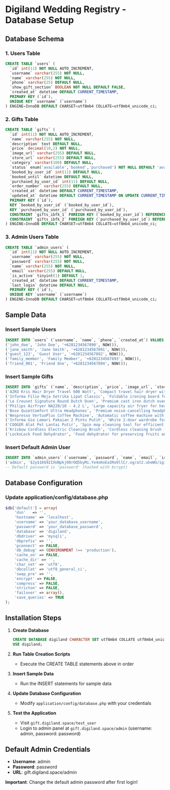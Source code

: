 # Digiland Wedding Registry - Database Setup

## Database Schema

### 1. Users Table
```sql
CREATE TABLE `users` (
  `id` int(11) NOT NULL AUTO_INCREMENT,
  `username` varchar(255) NOT NULL,
  `name` varchar(255) NOT NULL,
  `phone` varchar(25) DEFAULT NULL,
  `show_gift_section` BOOLEAN NOT NULL DEFAULT FALSE,
  `created_at` datetime DEFAULT CURRENT_TIMESTAMP,
  PRIMARY KEY (`id`),
  UNIQUE KEY `username` (`username`)
) ENGINE=InnoDB DEFAULT CHARSET=utf8mb4 COLLATE=utf8mb4_unicode_ci;
```

### 2. Gifts Table
```sql
CREATE TABLE `gifts` (
  `id` int(11) NOT NULL AUTO_INCREMENT,
  `name` varchar(255) NOT NULL,
  `description` text DEFAULT NULL,
  `price` decimal(10,2) NOT NULL,
  `image_url` varchar(255) DEFAULT NULL,
  `store_url` varchar(255) DEFAULT NULL,
  `category` varchar(100) DEFAULT NULL,
  `status` enum('available','booked','purchased') NOT NULL DEFAULT 'available',
  `booked_by_user_id` int(11) DEFAULT NULL,
  `booked_until` datetime DEFAULT NULL,
  `purchased_by_user_id` int(11) DEFAULT NULL,
  `order_number` varchar(255) DEFAULT NULL,
  `created_at` datetime DEFAULT CURRENT_TIMESTAMP,
  `updated_at` datetime DEFAULT CURRENT_TIMESTAMP ON UPDATE CURRENT_TIMESTAMP,
  PRIMARY KEY (`id`),
  KEY `booked_by_user_id` (`booked_by_user_id`),
  KEY `purchased_by_user_id` (`purchased_by_user_id`),
  CONSTRAINT `gifts_ibfk_1` FOREIGN KEY (`booked_by_user_id`) REFERENCES `users` (`id`) ON DELETE SET NULL,
  CONSTRAINT `gifts_ibfk_2` FOREIGN KEY (`purchased_by_user_id`) REFERENCES `users` (`id`) ON DELETE SET NULL
) ENGINE=InnoDB DEFAULT CHARSET=utf8mb4 COLLATE=utf8mb4_unicode_ci;
```

### 3. Admin Users Table
```sql
CREATE TABLE `admin_users` (
  `id` int(11) NOT NULL AUTO_INCREMENT,
  `username` varchar(255) NOT NULL,
  `password` varchar(255) NOT NULL,
  `name` varchar(255) NOT NULL,
  `email` varchar(255) DEFAULT NULL,
  `is_active` tinyint(1) DEFAULT 1,
  `created_at` datetime DEFAULT CURRENT_TIMESTAMP,
  `last_login` datetime DEFAULT NULL,
  PRIMARY KEY (`id`),
  UNIQUE KEY `username` (`username`)
) ENGINE=InnoDB DEFAULT CHARSET=utf8mb4 COLLATE=utf8mb4_unicode_ci;
```

## Sample Data

### Insert Sample Users
```sql
INSERT INTO `users` (`username`, `name`, `phone`, `created_at`) VALUES 
('john_doe', 'John Doe', '+6281234567890', NOW()),
('jane_smith', 'Jane Smith', '+6281234567891', NOW()),
('guest_123', 'Guest User', '+6281234567892', NOW()),
('family_member', 'Family Member', '+6281234567893', NOW()),
('friend_001', 'Friend One', '+6281234567894', NOW());
```

### Insert Sample Gifts
```sql
INSERT INTO `gifts` (`name`, `description`, `price`, `image_url`, `store_url`, `category`, `status`) VALUES 
('AZKO Kris Hair Dryer Travel 600 Watt', 'Compact travel hair dryer with 600W power, perfect for on-the-go styling', 104900.00, 'https://placehold.co/400x400/EAD9D5/333?text=Hair+Dryer', 'https://example.com/hair-dryer', 'Electronics', 'available'),
('Informa Filio Meja Setrika Lipat Classic', 'Foldable ironing board for home use with sturdy construction', 230000.00, 'https://placehold.co/400x400/E0E0E0/333?text=Ironing+Board', 'https://example.com/ironing-board', 'Home', 'available'),
('Le Creuset Signature Round Dutch Oven', 'Premium cast iron dutch oven for cooking, perfect for slow cooking and braising', 4500000.00, 'https://placehold.co/400x400/E74C3C/333?text=Dutch+Oven', 'https://example.com/dutch-oven', 'Kitchen', 'available'),
('Philips Airfryer NA220/10 - 4.2 L', 'Large capacity air fryer for healthy cooking with digital controls', 1085000.00, 'https://placehold.co/400x400/F2F3F4/333?text=Airfryer', 'https://example.com/airfryer', 'Kitchen', 'available'),
('Bose QuietComfort Ultra Headphones', 'Premium noise-cancelling headphones with superior sound quality', 6200000.00, 'https://placehold.co/400x400/5D6D7E/333?text=Headphones', 'https://example.com/headphones', 'Electronics', 'available'),
('Nespresso VertuoPlus Coffee Machine', 'Automatic coffee machine with capsule system for perfect espresso', 3500000.00, 'https://placehold.co/400x400/34495E/333?text=Nespresso', 'https://example.com/nespresso', 'Kitchen', 'available'),
('Informa Gio Lemari Pakaian 2 Pintu Putih', 'White 2-door wardrobe for bedroom organization', 979000.00, 'https://placehold.co/400x400/FDFEFE/333?text=Wardrobe', 'https://example.com/wardrobe', 'Home', 'available'),
('COOGER Alat Pel Lantai Putir', 'Spin mop cleaning tool for efficient floor cleaning', 223600.00, 'https://placehold.co/400x400/D4E6F1/333?text=Spin+Mop', 'https://example.com/spin-mop', 'Home', 'available'),
('Krisbow Cordless Electric Cleaning Brush', 'Cordless cleaning brush for various surfaces', 448700.00, 'https://placehold.co/400x400/CFD8DC/333?text=Cleaning+Brush', 'https://example.com/cleaning-brush', 'Home', 'available'),
('LocknLock Food Dehydrator', 'Food dehydrator for preserving fruits and making healthy snacks', 899000.00, 'https://placehold.co/400x400/F5B7B1/333?text=Dehydrator', 'https://example.com/dehydrator', 'Kitchen', 'available');
```

### Insert Default Admin User
```sql
INSERT INTO `admin_users` (`username`, `password`, `name`, `email`, `is_active`) VALUES 
('admin', '$2y$10$92IXUNpkjO0rOQ5byMi.Ye4oKoEa3Ro9llC/.og/at2.uheWG/igi', 'Administrator', 'admin@digiland.space', 1);
-- Default password is 'password' (hashed with bcrypt)
```

## Database Configuration

### Update application/config/database.php
```php
$db['default'] = array(
    'dsn'   => '',
    'hostname' => 'localhost',
    'username' => 'your_database_username',
    'password' => 'your_database_password',
    'database' => 'digiland',
    'dbdriver' => 'mysqli',
    'dbprefix' => '',
    'pconnect' => FALSE,
    'db_debug' => (ENVIRONMENT !== 'production'),
    'cache_on' => FALSE,
    'cache_dir' => '',
    'char_set' => 'utf8',
    'dbcollat' => 'utf8_general_ci',
    'swap_pre' => '',
    'encrypt' => FALSE,
    'compress' => FALSE,
    'stricton' => FALSE,
    'failover' => array(),
    'save_queries' => TRUE
);
```

## Installation Steps

1. **Create Database**
   ```sql
   CREATE DATABASE digiland CHARACTER SET utf8mb4 COLLATE utf8mb4_unicode_ci;
   USE digiland;
   ```

2. **Run Table Creation Scripts**
   - Execute the CREATE TABLE statements above in order

3. **Insert Sample Data**
   - Run the INSERT statements for sample data

4. **Update Database Configuration**
   - Modify `application/config/database.php` with your credentials

5. **Test the Application**
   - Visit `gift.digiland.space/test_user`
   - Login to admin panel at `gift.digiland.space/admin` (username: admin, password: password)

## Default Admin Credentials

- **Username**: admin
- **Password**: password
- **URL**: gift.digiland.space/admin

**Important**: Change the default admin password after first login! 